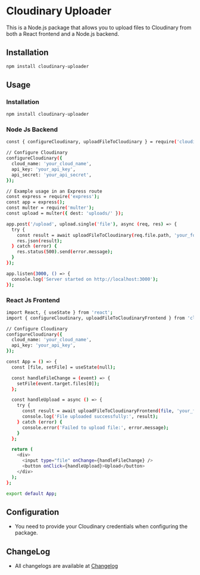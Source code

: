 # Cloudinary Uploader

This is a Node.js package that allows you to upload files to Cloudinary from both a React frontend and a Node.js backend.

## Installation

```bash
npm install cloudinary-uploader
```

## Usage

### Installation

```bash
npm install cloudinary-uploader
```

### Node Js Backend

```bash
const { configureCloudinary, uploadFileToCloudinary } = require('cloudinary-uploader');

// Configure Cloudinary
configureCloudinary({
  cloud_name: 'your_cloud_name',
  api_key: 'your_api_key',
  api_secret: 'your_api_secret',
});

// Example usage in an Express route
const express = require('express');
const app = express();
const multer = require('multer');
const upload = multer({ dest: 'uploads/' });

app.post('/upload', upload.single('file'), async (req, res) => {
  try {
    const result = await uploadFileToCloudinary(req.file.path, 'your_folder');
    res.json(result);
  } catch (error) {
    res.status(500).send(error.message);
  }
});

app.listen(3000, () => {
  console.log('Server started on http://localhost:3000');
});
```

### React Js Frontend

```bash
import React, { useState } from 'react';
import { configureCloudinary, uploadFileToCloudinaryFrontend } from 'cloudinary-uploader';

// Configure Cloudinary
configureCloudinary({
  cloud_name: 'your_cloud_name',
  api_key: 'your_api_key',
});

const App = () => {
  const [file, setFile] = useState(null);

  const handleFileChange = (event) => {
    setFile(event.target.files[0]);
  };

  const handleUpload = async () => {
    try {
      const result = await uploadFileToCloudinaryFrontend(file, 'your_folder', 'your_upload_preset');
      console.log('File uploaded successfully:', result);
    } catch (error) {
      console.error('Failed to upload file:', error.message);
    }
  };

  return (
    <div>
      <input type="file" onChange={handleFileChange} />
      <button onClick={handleUpload}>Upload</button>
    </div>
  );
};

export default App;
```

## Configuration

- You need to provide your Cloudinary credentials when configuring the package.

## ChangeLog

- All changelogs are available at [Changelog](./CHANGELOG.md)
